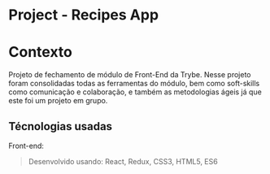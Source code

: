 # Project - Recipes App

# Contexto
Projeto de fechamento de módulo de Front-End da Trybe. Nesse projeto foram consolidadas todas as ferramentas do módulo, bem como soft-skills como comunicação e colaboração, e também as metodologias ágeis já que este foi um projeto em grupo.

## Técnologias usadas

Front-end:
> Desenvolvido usando: React, Redux, CSS3, HTML5, ES6
